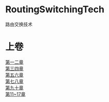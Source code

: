 # RoutingSwitchingTech
路由交换技术
# 上卷
[第一二章](https://github.com/RaguelFoReveR/RoutingSwitchingTech/issues/1)</br>
[第三四章](https://github.com/RaguelFoReveR/RoutingSwitchingTech/issues/2)</br>
[第五六章](https://github.com/RaguelFoReveR/RoutingSwitchingTech/issues/3)</br>
[第七八章](https://github.com/RaguelFoReveR/RoutingSwitchingTech/issues/4)</br>
[第九十章](https://github.com/RaguelFoReveR/RoutingSwitchingTech/issues/5)</br>
[第11~17章](https://github.com/RaguelFoReveR/RoutingSwitchingTech/issues/6)</br>
